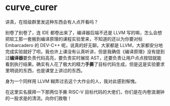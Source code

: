 # curve_curer

讲真，在班级群里发这种东西会有人点开看吗？





别卷了别卷了，连 IDE 都卷出来了，编译器后端不还是 LLVM 写的嘛，怎么会想把软工那一套搬到编译原理的课程实验里来，不知道的还以为你要对标 Embarcadero 的 DEV-C++ 呢，说真的好无聊。大家都是 LLVM，大家都安分地完成实验就好了呗。我也许上课没有认真听讲，但是我确信《编译原理》没有提到过**编译器**要负责代码高亮，要负责实时展现 AST，还要负责让用户点点按钮就能看到执行结果。确实有人花了极大的精力**手撕**了目标代码生成，但是这是实验要求里明说的东西，也是课堂上讲过的东西。

身为一个同样用 LLVM 糊弄过去这个大作业的人，我对此感到惭愧。

在这里实名膜拜一下那两位手撕 RISC-V 目标代码的大佬们，你们是在内卷浪潮钟的一股求是的清流。向你们致敬！

